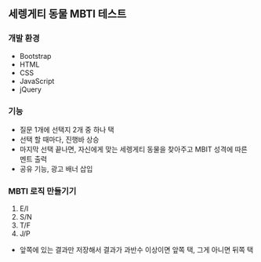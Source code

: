 ## 세렝게티 동물 MBTI 테스트

### 개발 환경

- Bootstrap
- HTML
- CSS
- JavaScript
- jQuery

### 기능

- 질문 1개에 선택지 2개 중 하나 택
- 선택 할 때마다, 진행바 상승
- 마지막 선택 끝나면, 자신에게 맞는 세렝게티 동물을 찾아주고 MBIT 성격에 따른 멘트 출력
- 공유 기능, 광고 배너 삽입

### MBTI 로직 만들기기

1. E/I
2. S/N
3. T/F
4. J/P

- 앞쪽에 있는 결과만 저장해서 결과가 과반수 이상이면 앞쪽 택, 그게 아니면 뒤쪽 택
